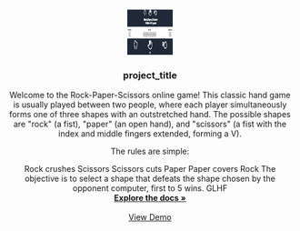 <div align="center">
  <a href="https://github.com/github_username/repo_name">
    <img src="rpc.png" alt="Logo" width="80" height="80">
  </a>

<h3 align="center">project_title</h3>

  <p align="center">
    Welcome to the Rock-Paper-Scissors online game! This classic hand game is usually played between two people, where each player simultaneously forms one of three shapes with an outstretched hand. The possible shapes are "rock" (a fist), "paper" (an open hand), and "scissors" (a fist with the index and middle fingers extended, forming a V).

The rules are simple:

Rock crushes Scissors Scissors cuts Paper Paper covers Rock The objective is to select a shape that defeats the shape chosen by the opponent computer, first to 5 wins. GLHF
    <br />
    <a href="https://github.com/hossam-allam/rock-paper-scissors"><strong>Explore the docs »</strong></a>
    <br />
    <br />
    <a href="https://hossam-allam.github.io/rock-paper-scissors/">View Demo</a>

  </p>
</div>
